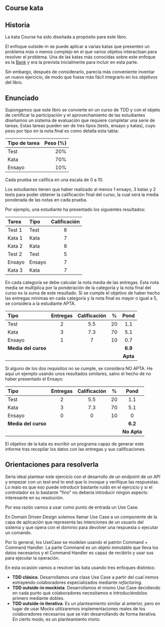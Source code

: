 ## Course kata

## Historia

La kata Course ha sido diseñada a propósito para este libro. 

El enfoque outside-in se puede aplicar a varias katas que presenten un problema más o menos complejo en el que varios objetos interactúan para resolver el problema. Una de las katas más conocidas sobre este enfoque es la [Bank](https://katalyst.codurance.com/bank) y era la prevista inicialmente para incluir en esta parte.

Sin embargo, después de considerarlo, parecía más conveniente inventar un nuevo ejercicio, de modo que fuese más fácil integrarlo en los objetivos del libro.

## Enunciado

Supongamos que este libro se convierte en un curso de TDD y con el objeto de certificar la participación y el aprovechamiento de las estudiantes diseñamos un sistema de evaluación que requiere completar una serie de tareas. Estas tareas pueden ser de tres tipos (tests, ensayo y katas), cuyo peso por tipo en la nota final es como detalla esta tabla:

| Tipo de tarea | Peso (%) |
|:--------------|---------:|
| Test          | 20%      |
| Kata          | 70%      |
| Ensayo        | 10%      |

Cada prueba se califica en una escala de 0 a 10.

Los estudiantes tienen que haber realizado al menos 1 ensayo, 3 katas y 2 tests para poder obtener la calificación final del curso, la cual será la media ponderada de las notas en cada prueba.

Por ejemplo, una estudiante ha presentado los siguientes resultados:

| Tarea | Tipo | Calificación |
|:--|:--|:--:|
| Test 1 | Test | 6 |
| Kata 1 | Kata | 7 |
| Kata 2 | Kata | 8 |
| Test 2 | Test | 5 |
| Ensayo | Ensayo | 7 |
| Kata 3 | Kata | 7 |

En cada categoría se debe calcular la nota media de las entregas. Esta nota media se multiplica por la ponderación de la categoría y la nota final del curso es la suma de este resultado. Si se cumple el objetivo de haber hecho las entregas mínimas en cada categoría y la nota final es mayor o igual a 5, se considera a la estudiante APTA.

| Tipo | Entregas | Calificación | % | Pond |
|:--|:--:|:--:|:--:|:--:|
| Test | 2 | 5.5 | 20 | 1.1 |
| Kata | 3 | 7.3 | 70 | 5.1 |
| Ensayo | 1 | 7 | 10 | 0.7 |
| **Media del curso** | | | | **6.9** |
|  | | |  | **Apta** |

Si alguno de los dos requisitos no se cumple, se considera NO APTA. He aquí un ejemplo usando unos resultados similares, salvo el hecho de no haber presentado el Ensayo:

| Tipo | Entregas | Calificación | % | Pond |
|:--|:--:|:--:|:--:|:--:|
| Test | 2 | 5.5 | 20 | 1.1 |
| Kata | 3 | 7.3 | 70 | 5.1 |
| Ensayo | 0 | 0 | 10 | 0 |
| **Media del curso** | | | | **6.2** |
|  | | |  | **No Apta** |

El objetivo de la kata es escribir un programa capaz de generar este informe tras recopilar los datos con las entregas y sus calificaciones.

## Orientaciones para resolverla

Sería ideal plantear este ejercicio con el desarrollo de un endpoint de un API y empezar con un test end to end que lo invoque y verifique las respuestas. Lo malo es que eso puede introducir bastante ruido en el ejercicio y si el controlador es lo bastante "fino" no debería introducir ningún aspecto interesante en su resolución. 

Por esa razón vamos a usar como punto de entrada un Use Case.

En Domain Driven Design solemos llamar Use Case a un componente de la capa de aplicación que representa las intenciones de un usuario del sistema y que opera con el dominio para devolver una respuesta o ejecutar un comando.

Por lo general, los UseCase se modelan usando el patrón Command + Command Handler. La parte Command es un objeto inmutable que lleva los datos necesarios y el Command Handler es capaz de recibirlo y usar sus para ejecutar la operación. 

En esta ocasión vamos a resolver las kata usando tres enfoques distintos:

* **TDD clásico**. Desarrollamos una clase Use Case a partir del cual iremos extrayendo colaboradores especializados mediante *refactoring*.
* **TDD outside-in mockista**. Desarrollamos el mismo Use Case decidiendo en cada punto qué colaboradores necesitamos e introduciéndolos primero mediante dobles.
* **TDD outside-in iterativa**. Es un planteamiento similar al anterior, pero en lugar de usar Mocks utilizaremos implementaciones reales de los colaboradores necesarios que se irán desarrollando de forma iterativa. En cierto modo, es un planteamiento mixto.




